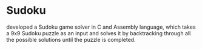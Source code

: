 # Sudoku
developed a Sudoku game solver in C and Assembly language, which takes a 9x9 Sudoku puzzle as
an input and solves it by backtracking through all the possible solutions until the puzzle is completed.
